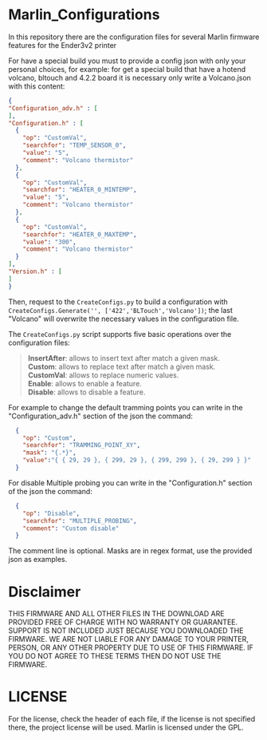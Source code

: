 # Marlin_Configurations
In this repository there are the configuration files for several Marlin firmware features for the Ender3v2 printer

For have a special build you must to provide a config json with only your personal choices, for example: for get a
special build that have a hotend volcano, bltouch and 4.2.2 board it is necessary only write a Volcano.json with this content:

```json
{
"Configuration_adv.h" : [
],
"Configuration.h" : [
  {
    "op": "CustomVal",
    "searchfor": "TEMP_SENSOR_0",
    "value": "5",
    "comment": "Volcano thermistor"
  },
  {
    "op": "CustomVal",
    "searchfor": "HEATER_0_MINTEMP",
    "value": "5",
    "comment": "Volcano thermistor"
  },
  {
    "op": "CustomVal",
    "searchfor": "HEATER_0_MAXTEMP",
    "value": "300",
    "comment": "Volcano thermistor"
  }
],
"Version.h" : [
]   
}
```

Then, request to the `CreateConfigs.py` to build a configuration with `CreateConfigs.Generate('', ['422','BLTouch','Volcano'])`; the last "Volcano" will overwrite the necessary values in the configuration file.

The `CreateConfigs.py` script supports five basic operations over the configuration files:

> **InsertAfter**: allows to insert text after match a given mask.  
> **Custom**: allows to replace text  after match a given mask.  
> **CustomVal**: allows to replace numeric values.  
> **Enable**: allows to enable a feature.  
> **Disable**: allows to disable a feature.  

For example to change the default tramming points you can write in the "Configuration_adv.h" section of the json the command:
```json
  {
    "op": "Custom",
    "searchfor": "TRAMMING_POINT_XY",
    "mask": "{.*}",
    "value":"{ { 29, 29 }, { 299, 29 }, { 299, 299 }, { 29, 299 } }"
  }
```

For disable Multiple probing you can write in the "Configuration.h" section of the json the command:
```json
  {
    "op": "Disable",
    "searchfor": "MULTIPLE_PROBING",
    "comment": "Custom disable"
  }
```
The comment line is optional. Masks are in regex format, use the provided json as examples.

# Disclaimer
THIS FIRMWARE AND ALL OTHER FILES IN THE DOWNLOAD ARE PROVIDED FREE OF CHARGE WITH NO WARRANTY OR GUARANTEE. SUPPORT IS NOT INCLUDED JUST BECAUSE YOU DOWNLOADED THE FIRMWARE. WE ARE NOT LIABLE FOR ANY DAMAGE TO YOUR PRINTER, PERSON, OR ANY OTHER PROPERTY DUE TO USE OF THIS FIRMWARE. IF YOU DO NOT AGREE TO THESE TERMS THEN DO NOT USE THE FIRMWARE.

# LICENSE
For the license, check the header of each file, if the license is not specified there, the project license will be used. Marlin is licensed under the GPL.
